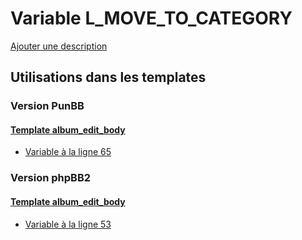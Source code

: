 # Variable L_MOVE_TO_CATEGORY
[Ajouter une description](https://fa-tvars.appspot.com/var/L_MOVE_TO_CATEGORY)

## Utilisations dans les templates

### Version PunBB

#### [Template album_edit_body](punbb/album_edit_body.md)
* [Variable &agrave; la ligne 65](../punbb/album_edit_body.tpl#L65)

### Version phpBB2

#### [Template album_edit_body](subsilver/album_edit_body.md)
* [Variable &agrave; la ligne 53](../subsilver/album_edit_body.tpl#L53)